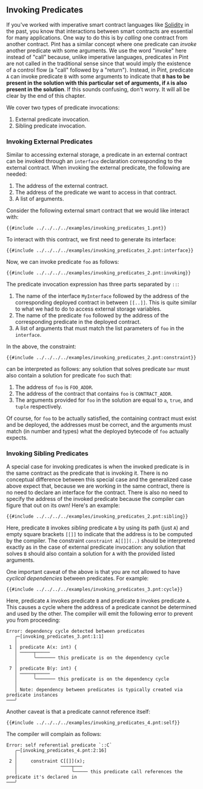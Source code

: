 ## Invoking Predicates

If you've worked with imperative smart contract languages like [Solidity](https://soliditylang.org/)
in the past, you know that interactions between smart contracts are essential for many applications.
One way to do this is by _calling_ one contract from another contract. Pint has a similar concept
where one predicate can _invoke_ another predicate with some arguments. We use the word "invoke"
here instead of "call" because, unlike imperative languages, predicates in Pint are not called in
the traditional sense since that would imply the existence of a control flow (a "call" followed by a
"return"). Instead, in Pint, predicate `A` can invoke predicate `B` with some arguments to indicate
that **`B` has to be present in the solution with this particular set of arguments, if `A` is also
present in the solution**. If this sounds confusing, don't worry. It will all be clear by the end of
this chapter.

We cover two types of predicate invocations:

1. External predicate invocation.
1. Sibling predicate invocation.

### Invoking External Predicates

Similar to accessing external storage, a predicate in an external contract can be invoked through an
`interface` declaration corresponding to the external contract. When invoking the external
predicate, the following are needed:

1. The address of the external contract.
1. The address of the predicate we want to access in that contract.
1. A list of arguments.

Consider the following external smart contract that we would like interact with:

```pint
{{#include ../../../../examples/invoking_predicates_1.pnt}}
```

To interact with this contract, we first need to generate its interface:

```pint
{{#include ../../../../examples/invoking_predicates_2.pnt:interface}}
```

Now, we can invoke predicate `foo` as follows:

```pint
{{#include ../../../../examples/invoking_predicates_2.pnt:invoking}}
```

The predicate invocation expression has three parts separated by `::`:

1. The name of the interface `MyInterface` followed by the address of the corresponding deployed
   contract in between `[[..]]`. This is quite similar to what we had to do to access external
   storage variables.
1. The name of the predicate `foo` followed by the address of the corresponding predicate in the
   deployed contract.
1. A list of arguments that must match the list parameters of `foo` in the `interface`.

In the above, the constraint:

```pint
{{#include ../../../../examples/invoking_predicates_2.pnt:constraint}}
```

can be interpreted as follows: any solution that solves predicate `bar` must also contain a solution
for predicate `foo` such that:

1. The address of `foo` is `FOO_ADDR`.
1. The address of the contract that contains `foo` is `CONTRACT_ADDR`.
1. The arguments provided for `foo` in the solution are equal to `a`, `true`, and `tuple`
   respectively.

Of course, for `foo` to be actually satisfied, the containing contract must exist and be deployed,
the addresses must be correct, and the arguments must match (in number and types) what the deployed
bytecode of `foo` actually expects.

### Invoking Sibling Predicates

A special case for invoking predicates is when the invoked predicate is in the same contract as the
predicate that is invoking it. There is no conceptual difference between this special case and the
generalized case above expect that, because we are working in the same contract, there is no need to
declare an interface for the contract. There is also no need to specify the address of the invoked
predicate because the compiler can figure that out on its own! Here's an example:

```pint
{{#include ../../../../examples/invoking_predicates_2.pnt:sibling}}
```

Here, predicate `B` invokes _sibling_ predicate `A` by using its path (just `A`) and empty square
brackets `[[]]` to indicate that the address is to be computed by the compiler. The constraint
`constraint A[[]](..)` should be interpreted exactly as in the case of external predicate
invocation: any solution that solves `B` should also contain a solution for `A` with the provided
listed arguments.

One important caveat of the above is that you are not allowed to have _cyclical dependencies_
between predicates. For example:

```pint
{{#include ../../../../examples/invoking_predicates_3.pnt:cycle}}
```

Here, predicate `A` invokes predicate `B` and predicate `B` invokes predicate `A`. This causes a
cycle where the address of a predicate cannot be determined and used by the other. The compiler will
emit the following error to prevent you from proceeding:

```console
Error: dependency cycle detected between predicates
   ╭─[invoking_predicates_3.pnt:1:1]
   │
 1 │ predicate A(x: int) {
   │ ─────┬─────
   │      ╰─────── this predicate is on the dependency cycle
   │
 7 │ predicate B(y: int) {
   │ ─────┬─────
   │      ╰─────── this predicate is on the dependency cycle
   │
   │ Note: dependency between predicates is typically created via predicate instances
───╯
```

Another caveat is that a predicate cannot reference itself:

```pint
{{#include ../../../../examples/invoking_predicates_4.pnt:self}}
```

The compiler will complain as follows:

```console
Error: self referential predicate `::C`
   ╭─[invoking_predicates_4.pnt:2:16]
   │
 2 │     constraint C[[]](x);
   │                ────┬───
   │                    ╰───── this predicate call references the predicate it's declared in
───╯
```
